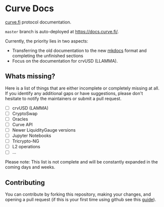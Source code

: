 # Curve Docs

[curve.fi](https://curve.fi) protocol documentation.

`master` branch is auto-deployed at https://docs.curve.fi/.

Currently, the priority lies in two aspects:

- Transferring the old documentation to the new [mkdocs](https://www.mkdocs.org/) format and completing the unfinished sections
- Focus on the documentation for crvUSD (LLAMMA).

## Whats missing?

Here is a list of things that are either incomplete or completely missing at all. If you identify any additional gaps or have suggestions, please don't hesitate to notify the maintainers or submit a pull request.

- [ ] crvUSD (LAMMA)
- [ ] CryptoSwap
- [ ] Oracles
- [ ] Curve API
- [ ] Newer LiquidityGauge versions
- [ ] Jupyter Notebooks
- [ ] Tricrypto-NG
- [ ] L2 operations
- [ ] ...

Please note: This list is not complete and will be constantly expanded in the coming days and weeks.

## Contributing

You can contribute by forking this repository, making your changes, and opening a pull request (if this is your first time using github see this [guide](https://docs.github.com/en/get-started/quickstart/contributing-to-projects)).
